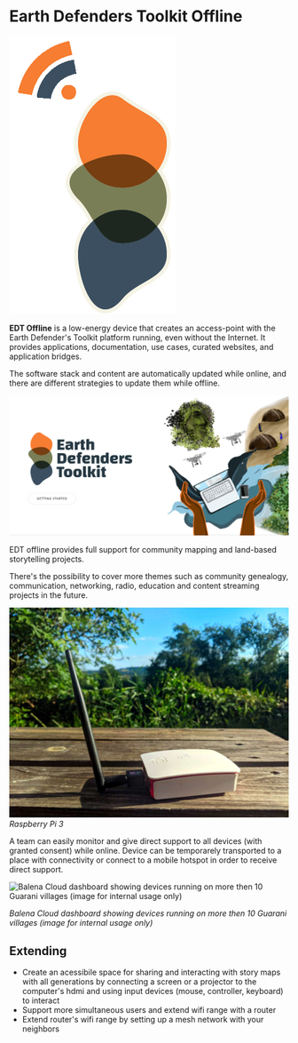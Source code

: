 # Earth Defenders Toolkit Offline

![logo](docs/imgs/logo.png)

**EDT Offline** is a low-energy device that creates an access-point with the Earth Defender's Toolkit platform running, even without the Internet. It provides applications, documentation, use cases, curated websites, and application bridges.

The software stack and content are automatically updated while online, and there are different strategies to update them while offline.

![](docs/imgs/edt_portal.jpg)

EDT offline provides full support for community mapping and land-based storytelling projects.

There's the possibility to cover more themes such as community genealogy, communication, networking, radio, education and content streaming projects in the future.


![](docs/imgs/pi.jpg)
*Raspberry Pi 3*

A team can easily monitor and give direct support to all devices (with granted consent) while online. Device can be temporarely transported to a place with connectivity or connect to a mobile hotspot in order to receive direct support.

![*Balena Cloud dashboard showing devices running on more then 10 Guarani villages (image for internal usage only)*](Offline%20EDToolkit%20&%20tools%20integration%20research%20fa6b80a2799e4b72af40e2a0d661d58f/balena_dashboard_guarani.jpg)

*Balena Cloud dashboard showing devices running on more then 10 Guarani villages (image for internal usage only)*

## Extending

- Create an acessibile space for sharing and interacting with story maps with all generations by connecting a screen or a projector to the computer's hdmi and using input devices (mouse, controller, keyboard) to interact
- Support more simultaneous users and extend wifi range with a router
- Extend router's wifi range by setting up a mesh network with your neighbors